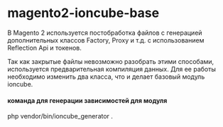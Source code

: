 # magento2-ioncube-base

В Magento 2 используется постобработка файлов с генерацией дополнительных классов Factory, Proxy и т.д. с использованием Reflection Api и токенов.

Так как закрытые файлы невозможно разобрать этими способами, используется предварительная компиляция данных.
Для ее работы необходимо изменить два класса, что и делает базовый модуль ioncube.

#### команда для генерации зависимостей для модуля
php vendor/bin/ioncube_generator .
